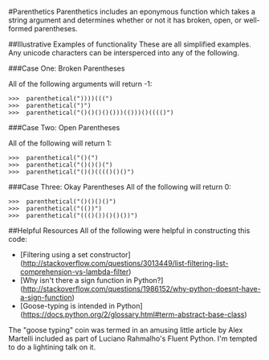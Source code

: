 #Parenthetics
Parenthetics includes an eponymous function which takes a string
argument and determines whether or not it has broken, open, or well-formed
parentheses.

##Illustrative Examples of functionality
These are all simplified examples. Any unicode characters can be
intersperced into any of the following.

###Case One: Broken Parentheses

All of the following arguments will return -1:
```
>>>  parenthetical("))))(((")
>>>  parenthetical(")")
>>>  parenthetical("()()()()()))(()))()(((()")
```
###Case Two: Open Parentheses

All of the following will return 1:
```
>>>  parenthetical("()(")
>>>  parenthetical("()()()(")
>>>  parenthetical("()()(((()()()")
```

###Case Three: Okay Parentheses
All of the following will return 0:
```
>>>  parenthetical("()()()()")
>>>  parenthetical("(())")
>>>  parenthetical("((()())()()())")
```

##Helpful Resources
All of the following were helpful in constructing this code:
* [Filtering using a set constructor]
(http://stackoverflow.com/questions/3013449/list-filtering-list-comprehension-vs-lambda-filter)
* [Why isn't there a sign function in Python?]
(http://stackoverflow.com/questions/1986152/why-python-doesnt-have-a-sign-function)
* [Goose-typing is intended in Python]
(https://docs.python.org/2/glossary.html#term-abstract-base-class)

The "goose typing" coin was termed in an amusing little article by 
Alex Martelli included as part of Luciano Rahmalho's Fluent Python.
I'm tempted to do a lightining talk on it.